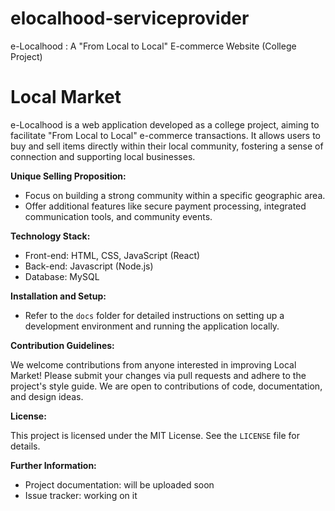 # elocalhood-serviceprovider
e-Localhood : A "From Local to Local" E-commerce Website (College Project)
# Local Market

e-Localhood is a web application developed as a college project, aiming to facilitate "From Local to Local" e-commerce transactions. It allows users to buy and sell items directly within their local community, fostering a sense of connection and supporting local businesses.

**Unique Selling Proposition:**

* Focus on building a strong community within a specific geographic area.
* Offer additional features like secure payment processing, integrated communication tools, and community events.

**Technology Stack:**

* Front-end: HTML, CSS, JavaScript (React)
* Back-end: Javascript (Node.js)
* Database: MySQL

**Installation and Setup:**

* Refer to the `docs` folder for detailed instructions on setting up a development environment and running the application locally.

**Contribution Guidelines:**

We welcome contributions from anyone interested in improving Local Market! Please submit your changes via pull requests and adhere to the project's style guide. We are open to contributions of code, documentation, and design ideas.

**License:**

This project is licensed under the MIT License. See the `LICENSE` file for details.

**Further Information:**

* Project documentation: will be uploaded soon
* Issue tracker: working on it
